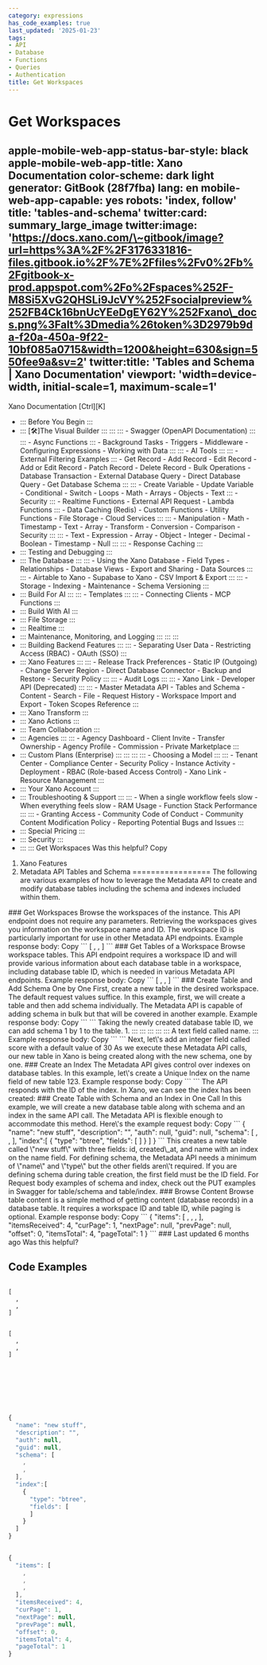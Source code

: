 ```yaml
---
category: expressions
has_code_examples: true
last_updated: '2025-01-23'
tags:
- API
- Database
- Functions
- Queries
- Authentication
title: Get Workspaces
---
```


# Get Workspaces

apple-mobile-web-app-status-bar-style: black
apple-mobile-web-app-title: Xano Documentation
color-scheme: dark light
generator: GitBook (28f7fba)
lang: en
mobile-web-app-capable: yes
robots: 'index, follow'
title: 'tables-and-schema'
twitter:card: summary\_large\_image
twitter:image: 'https://docs.xano.com/\~gitbook/image?url=https%3A%2F%2F3176331816-files.gitbook.io%2F%7E%2Ffiles%2Fv0%2Fb%2Fgitbook-x-prod.appspot.com%2Fo%2Fspaces%252F-M8Si5XvG2QHSLi9JcVY%252Fsocialpreview%252FB4Ck16bnUcYEeDgEY62Y%252Fxano\_docs.png%3Falt%3Dmedia%26token%3D2979b9da-f20a-450a-9f22-10bf085a0715&width=1200&height=630&sign=550fee9a&sv=2'
twitter:title: 'Tables and Schema \| Xano Documentation'
viewport: 'width=device-width, initial-scale=1, maximum-scale=1'
---
[](../../index.html)
Xano Documentation
[Ctrl][K]
-   ::: 
    Before You Begin
    :::
-   ::: 
    [🛠️]The Visual Builder
    :::
        ::: 
            ::: 
            -   Swagger (OpenAPI Documentation)
            :::
            ::: 
            -   Async Functions
            :::
        -   Background Tasks
        -   Triggers
        -   Middleware
        -   Configuring Expressions
        -   Working with Data
        :::
        ::: 
        -   AI Tools
            ::: 
                ::: 
                -   External Filtering Examples
                :::
            -   Get Record
            -   Add Record
            -   Edit Record
            -   Add or Edit Record
            -   Patch Record
            -   Delete Record
            -   Bulk Operations
            -   Database Transaction
            -   External Database Query
            -   Direct Database Query
            -   Get Database Schema
            :::
            ::: 
            -   Create Variable
            -   Update Variable
            -   Conditional
            -   Switch
            -   Loops
            -   Math
            -   Arrays
            -   Objects
            -   Text
            :::
        -   Security
            ::: 
            -   Realtime Functions
            -   External API Request
            -   Lambda Functions
            :::
        -   Data Caching (Redis)
        -   Custom Functions
        -   Utility Functions
        -   File Storage
        -   Cloud Services
        :::
        ::: 
        -   Manipulation
        -   Math
        -   Timestamp
        -   Text
        -   Array
        -   Transform
        -   Conversion
        -   Comparison
        -   Security
        :::
        ::: 
        -   Text
        -   Expression
        -   Array
        -   Object
        -   Integer
        -   Decimal
        -   Boolean
        -   Timestamp
        -   Null
        :::
        ::: 
        -   Response Caching
        :::
-   ::: 
    Testing and Debugging
    :::
-   ::: 
    The Database
    :::
        ::: 
        -   Using the Xano Database
        -   Field Types
        -   Relationships
        -   Database Views
        -   Export and Sharing
        -   Data Sources
        :::
        ::: 
        -   Airtable to Xano
        -   Supabase to Xano
        -   CSV Import & Export
        :::
        ::: 
        -   Storage
        -   Indexing
        -   Maintenance
        -   Schema Versioning
        :::
-   ::: 
    Build For AI
    :::
        ::: 
        -   Templates
        :::
        ::: 
        -   Connecting Clients
        -   MCP Functions
        :::
-   ::: 
    Build With AI
    :::
-   ::: 
    File Storage
    :::
-   ::: 
    Realtime
    :::
-   ::: 
    Maintenance, Monitoring, and Logging
    :::
        ::: 
        :::
-   ::: 
    Building Backend Features
    :::
        ::: 
        -   Separating User Data
        -   Restricting Access (RBAC)
        -   OAuth (SSO)
        :::
-   ::: 
    Xano Features
    :::
        ::: 
        -   Release Track Preferences
        -   Static IP (Outgoing)
        -   Change Server Region
        -   Direct Database Connector
        -   Backup and Restore
        -   Security Policy
        :::
        ::: 
        -   Audit Logs
        :::
        ::: 
        -   Xano Link
        -   Developer API (Deprecated)
        :::
        ::: 
        -   Master Metadata API
        -   Tables and Schema
        -   Content
        -   Search
        -   File
        -   Request History
        -   Workspace Import and Export
        -   Token Scopes Reference
        :::
-   ::: 
    Xano Transform
    :::
-   ::: 
    Xano Actions
    :::
-   ::: 
    Team Collaboration
    :::
-   ::: 
    Agencies
    :::
        ::: 
        -   Agency Dashboard
        -   Client Invite
        -   Transfer Ownership
        -   Agency Profile
        -   Commission
        -   Private Marketplace
        :::
-   ::: 
    Custom Plans (Enterprise)
    :::
        ::: 
            ::: 
                ::: 
                -   Choosing a Model
                :::
            :::
        -   Tenant Center
        -   Compliance Center
        -   Security Policy
        -   Instance Activity
        -   Deployment
        -   RBAC (Role-based Access Control)
        -   Xano Link
        -   Resource Management
        :::
-   ::: 
    Your Xano Account
    :::
-   ::: 
    Troubleshooting & Support
    :::
        ::: 
        -   When a single workflow feels slow
        -   When everything feels slow
        -   RAM Usage
        -   Function Stack Performance
        :::
        ::: 
        -   Granting Access
        -   Community Code of Conduct
        -   Community Content Modification Policy
        -   Reporting Potential Bugs and Issues
        :::
-   ::: 
    Special Pricing
    :::
-   ::: 
    Security
    :::
-   ::: 
    :::
    Get Workspaces
Was this helpful?
Copy
1.  Xano Features
2.  Metadata API
Tables and Schema 
=================
The following are various examples of how to leverage the Metadata API to create and modify database tables including the schema and indexes included within them.
<div>
</div>
###  
Get Workspaces
Browse the workspaces of the instance. This API endpoint does not require any parameters. Retrieving the workspaces gives you information on the workspace name and ID. The workspace ID is particularly important for use in other Metadata API endpoints.
Example response body:
Copy
``` 
[
  ,
  ,
]
```
###  
Get Tables of a Workspace
Browse workspace tables. This API endpoint requires a workspace ID and will provide various information about each database table in a workspace, including database table ID, which is needed in various Metadata API endpoints.
Example response body:
Copy
``` 
[
  ,
  ,
]
```
###  
Create Table and Add Schema One by One
First, create a new table in the desired workspace. The default request values suffice. In this example, first, we will create a table and then add schema individually. The Metadata API is capable of adding schema in bulk but that will be covered in another example.
Example response body:
Copy
``` 
```
Taking the newly created database table ID, we can add schema 1 by 1 to the table.
1.  ::: 
    ::: 
    :::
    :::
    ::: 
    A text field called name.
    :::
Example response body:
Copy
``` 
```
Next, let\'s add an integer field called score with a default value of 30
As we execute these Metadata API calls, our new table in Xano is being created along with the new schema, one by one.
###  
Create an Index
The Metadata API gives control over indexes on database tables. In this example, let\'s create a Unique Index on the name field of new table 123.
Example response body:
Copy
``` 
```
The API responds with the ID of the index. In Xano, we can see the index has been created:
###  
Create Table with Schema and an Index in One Call
In this example, we will create a new database table along with schema and an index in the same API call. The Metadata API is flexible enough to accommodate this method.
Here\'s the example request body:
Copy
``` 
{
  "name": "new stuff",
  "description": "",
  "auth": null,
  "guid": null,
  "schema": [
    ,
    ,
  ],
  "index":[
    {
      "type": "btree",
      "fields": [
      ]
    }
  ]
}
```
This creates a new table called \"new stuff\" with three fields: id, created\_at, and name with an index on the name field.
For defining schema, the Metadata API needs a minimum of \"name\" and \"type\" but the other fields aren\'t required. If you are defining schema during table creation, the first field must be the ID field.
For Request body examples of schema and index, check out the PUT examples in Swagger for table/schema and table/index.
###  
Browse Content
Browse table content is a simple method of getting content (database records) in a database table. It requires a workspace ID and table ID, while paging is optional.
Example response body:
Copy
``` 
{
  "items": [
    ,
    ,
    ,
  ],
  "itemsReceived": 4,
  "curPage": 1,
  "nextPage": null,
  "prevPage": null,
  "offset": 0,
  "itemsTotal": 4,
  "pageTotal": 1
}
```
###  
Last updated 6 months ago
Was this helpful?

## Code Examples

```
 
[
  ,
  ,
]

```

```
 
[
  ,
  ,
]

```

```
 

```

```
 

```

```
 

```

```javascript
 
{
  "name": "new stuff",
  "description": "",
  "auth": null,
  "guid": null,
  "schema": [
    ,
    ,
  ],
  "index":[
    {
      "type": "btree",
      "fields": [
      ]
    }
  ]
}

```

```javascript
 
{
  "items": [
    ,
    ,
    ,
  ],
  "itemsReceived": 4,
  "curPage": 1,
  "nextPage": null,
  "prevPage": null,
  "offset": 0,
  "itemsTotal": 4,
  "pageTotal": 1
}

```


